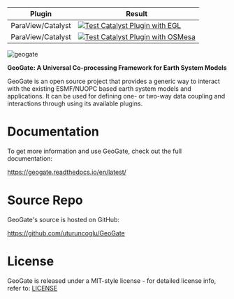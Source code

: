 | Plugin            | Result  |
| ----------------- | ------- |
| ParaView/Catalyst | [![Test Catalyst Plugin with EGL](https://github.com/uturuncoglu/GeoGate/actions/workflows/test_catalyst_egl.yaml/badge.svg)](https://github.com/uturuncoglu/GeoGate/actions/workflows/test_catalyst_egl.yaml)    |
| ParaView/Catalyst | [![Test Catalyst Plugin with OSMesa](https://github.com/uturuncoglu/GeoGate/actions/workflows/test_catalyst_osmesa.yaml/badge.svg)](https://github.com/uturuncoglu/GeoGate/actions/workflows/test_catalyst_osmesa.yaml) |

![geogate](https://github.com/user-attachments/assets/f0a728b0-3626-4f51-873b-822069702402)

**GeoGate: A Universal Co-processing Framework for Earth System Models**

GeoGate is an open source project that provides a generic way to interact with the existing ESMF/NUOPC based earth system models and applications. It can be used for defining one- or two-way data coupling and interactions through using its available plugins.

Documentation
=============

To get more information and use GeoGate, check out the full documentation:

https://geogate.readthedocs.io/en/latest/

Source Repo
===========

GeoGate's source is hosted on GitHub:

https://github.com/uturuncoglu/GeoGate

License
=======

GeoGate is released under a MIT-style license - for detailed license info, refer to: [LICENSE](/LICENSE)
